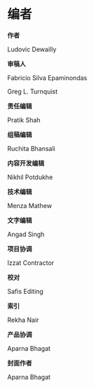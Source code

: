 # 编者

**作者**

Ludovic Dewailly


**审稿人**

Fabricio Silva Epaminondas

Greg L. Turnquist


**责任编辑**

Pratik Shah


**组稿编辑**

Ruchita Bhansali


**内容开发编辑**

Nikhil Potdukhe


**技术编辑**

Menza Mathew


**文字编辑**

Angad Singh 


**项目协调**

Izzat Contractor


**校对**

Safis Editing


**索引**

Rekha Nair


**产品协调**

Aparna Bhagat


**封面作者**

Aparna Bhagat

